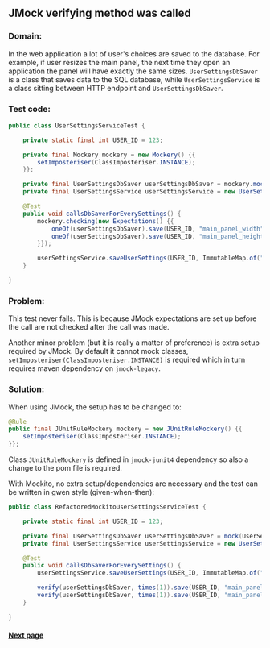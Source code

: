 ## JMock verifying method was called


### Domain:

In the web application a lot of user's choices are saved to the database. For example, if user resizes the main panel, the next time they open an application the panel will have exactly the same sizes. `UserSettingsDbSaver` is a class that saves data to the SQL database, while `UserSettingsService` is a class sitting between HTTP endpoint and `UserSettingsDbSaver`. 


### Test code:

```java
public class UserSettingsServiceTest {

    private static final int USER_ID = 123;

    private final Mockery mockery = new Mockery() {{
        setImposteriser(ClassImposteriser.INSTANCE);
    }};

    private final UserSettingsDbSaver userSettingsDbSaver = mockery.mock(UserSettingsDbSaver.class);
    private final UserSettingsService userSettingsService = new UserSettingsService(userSettingsDbSaver);

    @Test
    public void callsDbSaverForEverySettings() {
        mockery.checking(new Expectations() {{
            oneOf(userSettingsDbSaver).save(USER_ID, "main_panel_width", "1024");
            oneOf(userSettingsDbSaver).save(USER_ID, "main_panel_height", "600");
        }});

        userSettingsService.saveUserSettings(USER_ID, ImmutableMap.of("main_panel_width", "1024", "main_panel_height", "600"));
    }

}
```


### Problem:

This test never fails. This is because JMock expectations are set up before the call are not checked after the call was made.

Another minor problem (but it is really a matter of preference) is extra setup required by JMock. By default it cannot mock classes, `setImposteriser(ClassImposteriser.INSTANCE)` is required which in turn requires maven dependency on `jmock-legacy`.


### Solution:

When using JMock, the setup has to be changed to:

```java
@Rule
public final JUnitRuleMockery mockery = new JUnitRuleMockery() {{
    setImposteriser(ClassImposteriser.INSTANCE);
}};
```

Class `JUnitRuleMockery` is defined in `jmock-junit4` dependency so also a change to the pom file is required.

With Mockito, no extra setup/dependencies are necessary and the test can be written in gwen style (given-when-then):

```java
public class RefactoredMockitoUserSettingsServiceTest {

    private static final int USER_ID = 123;

    private final UserSettingsDbSaver userSettingsDbSaver = mock(UserSettingsDbSaver.class);
    private final UserSettingsService userSettingsService = new UserSettingsService(userSettingsDbSaver);

    @Test
    public void callsDbSaverForEverySettings() {
        userSettingsService.saveUserSettings(USER_ID, ImmutableMap.of("main_panel_width", "1024", "main_panel_height", "600"));

        verify(userSettingsDbSaver, times(1)).save(USER_ID, "main_panel_width", "1024");
        verify(userSettingsDbSaver, times(1)).save(USER_ID, "main_panel_height", "600");
    }

}
```


#### [Next page](https://github.com/Jarcionek/Bad-Practices-of-Testing/blob/master/src/java/presentation/_17_fluent_assertions/description.md)

